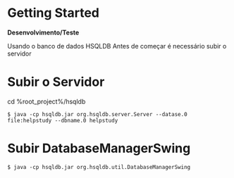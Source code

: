 Getting Started
===============

**Desenvolvimento/Teste**

Usando o banco de dados HSQLDB
Antes de começar é necessário subir o servidor

# Subir o Servidor

cd %root_project%/hsqldb

```shell
$ java -cp hsqldb.jar org.hsqldb.server.Server --datase.0 file:helpstudy --dbname.0 helpstudy
```

# Subir DatabaseManagerSwing
```shell
$ java -cp hsqldb.jar org.hsqldb.util.DatabaseManagerSwing
```
